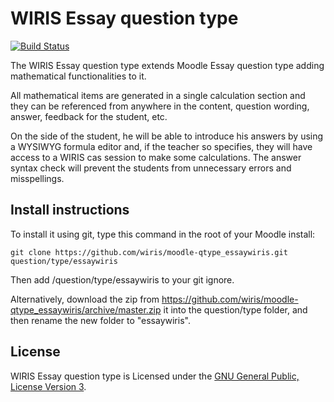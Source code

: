 # WIRIS Essay question type
[![Build Status](https://travis-ci.org/wiris/moodle-qtype_essaywiris.svg?branch=master)](https://travis-ci.org/wiris/moodle-qtype_essaywiris)

The WIRIS Essay question type extends Moodle Essay question type adding mathematical functionalities to it.

All mathematical items are generated in a single calculation section and they can be referenced from anywhere in the content, question wording, answer, feedback for the student, etc.

On the side of the student, he will be able to introduce his answers by using a WYSIWYG formula editor and, if the teacher so specifies, they will have access to a WIRIS cas session to make some calculations. The answer syntax check will prevent the students from unnecessary errors and misspellings.

## Install instructions

To install it using git, type this command in the root of your Moodle install:
```
git clone https://github.com/wiris/moodle-qtype_essaywiris.git question/type/essaywiris
```

Then add /question/type/essaywiris to your git ignore.

Alternatively, download the zip from <https://github.com/wiris/moodle-qtype_essaywiris/archive/master.zip> it into the question/type folder, and then rename the new folder to "essaywiris".


## License


WIRIS Essay question type is Licensed under the [GNU General Public, License Version 3](https://www.gnu.org/licenses/gpl-3.0.en.html).